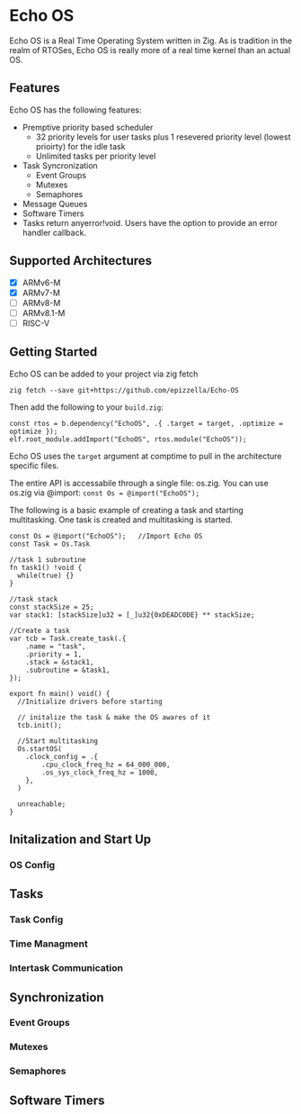 # Echo OS

Echo OS is a Real Time Operating System written in Zig.  As is tradition in the realm of RTOSes, Echo OS is really more of a real time kernel than an actual OS.

## Features

Echo OS has the following features:

- Premptive priority based scheduler
  - 32 priority levels for user tasks plus 1 resevered priority level (lowest prioirty) for the idle task
  - Unlimited tasks per priority level
- Task Syncronization
  - Event Groups
  - Mutexes
  - Semaphores
- Message Queues
- Software Timers
- Tasks return anyerror!void.  Users have the option to provide an error handler callback.

## Supported Architectures

- [X] ARMv6-M
- [X] ARMv7-M
- [ ] ARMv8-M
- [ ] ARMv8.1-M
- [ ] RISC-V

## Getting Started

Echo OS can be added to your project via zig fetch

```zig fetch --save git+https://github.com/epizzella/Echo-OS```

Then add the following to your ```build.zig```:

```
const rtos = b.dependency("EchoOS", .{ .target = target, .optimize = optimize });
elf.root_module.addImport("EchoOS", rtos.module("EchoOS"));
```

Echo OS uses the ```target``` argument at comptime to pull in the architecture specific files.

The entire API is accessabile through a single file:  os.zig.  You can use os.zig via @import: ```const Os = @import("EchoOS");```

The following is a basic example of creating a task and starting multitasking.  One task is created and multitasking is started.
```
const Os = @import("EchoOS");   //Import Echo OS 
const Task = Os.Task

//task 1 subroutine
fn task1() !void {          
  while(true) {}
}

//task stack
const stackSize = 25;
var stack1: [stackSize]u32 = [_]u32{0xDEADC0DE} ** stackSize;   

//Create a task
var tcb = Task.create_task(.{
    .name = "task",
    .priority = 1,
    .stack = &stack1,
    .subroutine = &task1,
});

export fn main() void() {
  //Initialize drivers before starting

  // initalize the task & make the OS awares of it
  tcb.init();      

  //Start multitasking
  Os.startOS(        
    .clock_config = .{
        .cpu_clock_freq_hz = 64_000_000,
        .os_sys_clock_freq_hz = 1000,
    },
  )
  
  unreachable;
}
```

## Initalization and Start Up
### OS Config

## Tasks
### Task Config
### Time Managment
### Intertask Communication

## Synchronization
### Event Groups
### Mutexes
### Semaphores

## Software Timers
